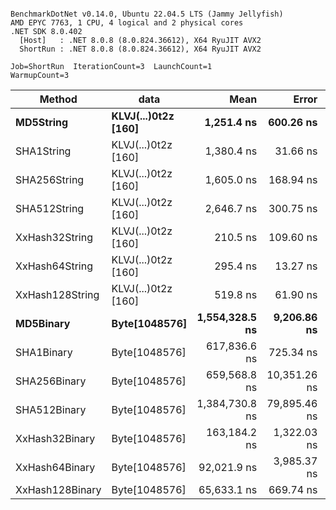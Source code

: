 ```

BenchmarkDotNet v0.14.0, Ubuntu 22.04.5 LTS (Jammy Jellyfish)
AMD EPYC 7763, 1 CPU, 4 logical and 2 physical cores
.NET SDK 8.0.402
  [Host]   : .NET 8.0.8 (8.0.824.36612), X64 RyuJIT AVX2
  ShortRun : .NET 8.0.8 (8.0.824.36612), X64 RyuJIT AVX2

Job=ShortRun  IterationCount=3  LaunchCount=1  
WarmupCount=3  

```
| Method          | data                | Mean           | Error        | StdDev      | Min            | Max            | Gen0   | Allocated |
|---------------- |-------------------- |---------------:|-------------:|------------:|---------------:|---------------:|-------:|----------:|
| **MD5String**       | **KLVJ(...)0t2z [160]** |     **1,251.4 ns** |    **600.26 ns** |    **32.90 ns** |     **1,222.9 ns** |     **1,287.4 ns** | **0.0134** |    **1128 B** |
| SHA1String      | KLVJ(...)0t2z [160] |     1,380.4 ns |     31.66 ns |     1.74 ns |     1,378.4 ns |     1,381.4 ns | 0.0153 |    1416 B |
| SHA256String    | KLVJ(...)0t2z [160] |     1,605.0 ns |    168.94 ns |     9.26 ns |     1,594.9 ns |     1,613.2 ns | 0.0210 |    1856 B |
| SHA512String    | KLVJ(...)0t2z [160] |     2,646.7 ns |    300.75 ns |    16.48 ns |     2,628.5 ns |     2,660.6 ns | 0.0381 |    3240 B |
| XxHash32String  | KLVJ(...)0t2z [160] |       210.5 ns |    109.60 ns |     6.01 ns |       204.5 ns |       216.5 ns | 0.0069 |     584 B |
| XxHash64String  | KLVJ(...)0t2z [160] |       295.4 ns |     13.27 ns |     0.73 ns |       294.6 ns |       296.0 ns | 0.0086 |     728 B |
| XxHash128String | KLVJ(...)0t2z [160] |       519.8 ns |     61.90 ns |     3.39 ns |       517.2 ns |       523.7 ns | 0.0134 |    1128 B |
| **MD5Binary**       | **Byte[1048576]**       | **1,554,328.5 ns** |  **9,206.86 ns** |   **504.66 ns** | **1,553,923.4 ns** | **1,554,893.8 ns** |      **-** |      **41 B** |
| SHA1Binary      | Byte[1048576]       |   617,836.6 ns |    725.34 ns |    39.76 ns |   617,810.3 ns |   617,882.3 ns |      - |      49 B |
| SHA256Binary    | Byte[1048576]       |   659,568.8 ns | 10,351.26 ns |   567.39 ns |   659,124.0 ns |   660,207.8 ns |      - |      57 B |
| SHA512Binary    | Byte[1048576]       | 1,384,730.8 ns | 79,895.46 ns | 4,379.34 ns | 1,380,613.2 ns | 1,389,331.8 ns |      - |      89 B |
| XxHash32Binary  | Byte[1048576]       |   163,184.2 ns |  1,322.03 ns |    72.47 ns |   163,127.6 ns |   163,265.9 ns |      - |      32 B |
| XxHash64Binary  | Byte[1048576]       |    92,021.9 ns |  3,985.37 ns |   218.45 ns |    91,889.4 ns |    92,274.0 ns |      - |      32 B |
| XxHash128Binary | Byte[1048576]       |    65,633.1 ns |    669.74 ns |    36.71 ns |    65,604.3 ns |    65,674.4 ns |      - |      40 B |
